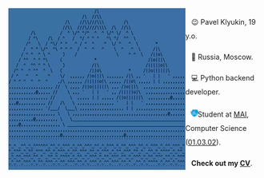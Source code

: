 <img src="demo.gif" style="layer: top" align="left">
<ul style="line-height: 2; list-style-type: none; padding-left: 10px;">
  <p style="line-height: 2; margin-bottom: 5px;">&nbsp;&nbsp;&nbsp;😉&nbsp;Pavel Klyukin, 19 y.o.</p>
  <p style="line-height: 2; margin-bottom: 5px;">&nbsp;&nbsp;&nbsp;📍&nbsp;Russia, Moscow.</p>
  <p style="line-height: 2; margin-bottom: 5px;">&nbsp;&nbsp;&nbsp;💻&nbsp;Python backend developer.</p>
  <p style="line-height: 2; margin-bottom: 5px;">&nbsp;&nbsp;
    <img src="mai.png" style="width: 16px; margin-top: 7px; margin-left: -2px; margin-right: -5px">
    Student at <a href="https://mai.ru">MAI</a>, Computer Science (<a href="https://institutes.mai.ru/computing/">01.03.02</a>).
  </p>
  <p style="line-height: 2; margin-bottom: 5px;">&nbsp;&nbsp;&nbsp;<strong>Check out my <a href="https://github.com/klukashka/CV">CV</a></strong>.</p>
</ul>
<br clear="left"/>